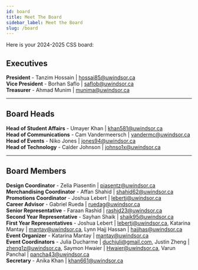 ```yaml
---
id: board
title: Meet The Board
sidebar_label: Meet the Board
slug: /board
---
```


Here is your 2024-2025 CSS board:

## Executives

**President** - Tanzim Hossain | hossai85@uwindsor.ca  
**Vice President** - Borhan Saflo | saflob@uwindsor.ca  
**Treasurer** - Ahmad Munim | munima@uwindsor.ca

---

## Board Heads

**Head of Student Affairs** - Umayer Khan | khan581@uwindsor.ca  
**Head of Communications** - Cam Vandermeersch | vandermc@uwindsor.ca  
**Head of Events** - Niko Jones | jones94@uwindsor.ca  
**Head of Technology** - Calder Johnson | johnso1x@uwindsor.ca

---

## Board Members

**Design Coordinator** - Zelia Piasentin | piasentz@uwindsor.ca  
**Merchandising Coordinator** - Affan Shahid | shahid62@uwindsor.ca  
**Promotions Coordinator** - Joshua Lebert | lebertj@uwindsor.ca  
**Career Advisor** - Gabriel Rueda | ruedag@uwindsor.ca  
**Senior Representative** - Faraan Rashid | rashid23@uwindsor.ca  
**Second Year Representative** - Sayhan Shaik | shaik95@uwindsor.ca  
**First Year Representatives** - Joshua Lebert | lebertj@uwindsor.ca, Katarina Mantay | mantay@uwindsor.ca, Lynn Hajj Hassan | hajjhas@uwindsor.ca  
**Event Organizer** - Katarina Mantay | mantay@uwindsor.ca  
**Event Coordinators** - Julia Ducharme | duchjuli@gmail.com, Justin Zheng | zheng1z@uwindsor.ca, Saymon Hwaier | Hwaier@uwindsor.ca, Varun Panchal | pancha43@uwindsor.ca  
**Secretary** - Anika Khan | khan661@uwindsor.ca
